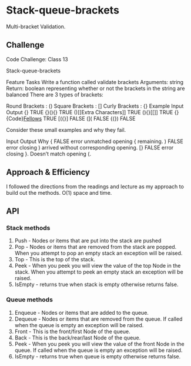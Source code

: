 # Stack-queue-brackets
<!-- Short summary or background information -->
Multi-bracket Validation.

## Challenge
<!-- Description of the challenge -->
Code Challenge: Class 13

Stack-queue-brackets

Feature Tasks
Write a function called validate brackets
Arguments: string
Return: boolean
representing whether or not the brackets in the string are balanced
There are 3 types of brackets:

Round Brackets : ()
Square Brackets : []
Curly Brackets : {}
Example
Input	Output
{}	TRUE
{}(){}	TRUE
()[[Extra Characters]]	TRUE
(){}[[]]	TRUE
{}{Code}[Fellows](())	TRUE
[({}]	FALSE
(](	FALSE
{(})	FALSE

Consider these small examples and why they fail.

Input	Output	Why
{	FALSE	error unmatched opening { remaining.
)	FALSE	error closing ) arrived without corresponding opening.
[}	FALSE	error closing }. Doesn’t match opening (.

## Approach & Efficiency
<!-- What approach did you take? Why? What is the Big O space/time for this approach? -->
I followed the directions from the readings and lecture as my approach to build out the methods. O(1) space and time.

## API
<!-- Description of each method publicly available to your Stack and Queue-->


### Stack methods

1. Push - Nodes or items that are put into the stack are pushed
2. Pop - Nodes or items that are removed from the stack are popped. When you attempt to pop an empty stack an exception will be raised.
3. Top - This is the top of the stack.
4. Peek - When you peek you will view the value of the top Node in the stack. When you attempt to peek an empty stack an exception will be raised.
5. IsEmpty - returns true when stack is empty otherwise returns false.

### Queue methods

1. Enqueue - Nodes or items that are added to the queue.
2. Dequeue - Nodes or items that are removed from the queue. If called when the queue is empty an exception will be raised.
3. Front - This is the front/first Node of the queue.
5. Back - This is the back/rear/last Node of the queue.
6. Peek - When you peek you will view the value of the front Node in the queue. If called when the queue is empty an exception will be raised.
7. IsEmpty - returns true when queue is empty otherwise returns false.